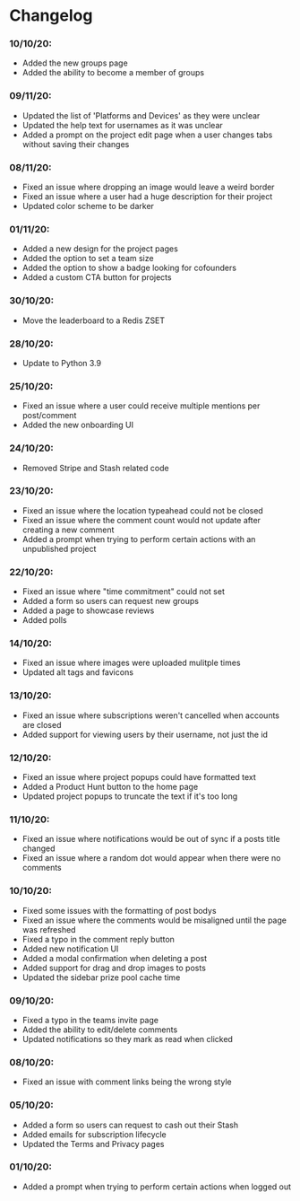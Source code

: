 # Changelog

### 10/10/20:
- Added the new groups page 
- Added the ability to become a member of groups

### 09/11/20:
- Updated the list of 'Platforms and Devices' as they were unclear
- Updated the help text for usernames as it was unclear
- Added a prompt on the project edit page when a user changes tabs without saving their changes

### 08/11/20:
- Fixed an issue where dropping an image would leave a weird border
- Fixed an issue where a user had a huge description for their project
- Updated color scheme to be darker

### 01/11/20:
- Added a new design for the project pages
- Added the option to set a team size
- Added the option to show a badge looking for cofounders
- Added a custom CTA button for projects

### 30/10/20:
- Move the leaderboard to a Redis ZSET

### 28/10/20:
- Update to Python 3.9

### 25/10/20:
- Fixed an issue where a user could receive multiple mentions per post/comment
- Added the new onboarding UI

### 24/10/20:
- Removed Stripe and Stash related code

### 23/10/20:
- Fixed an issue where the location typeahead could not be closed
- Fixed an issue where the comment count would not update after creating a new comment
- Added a prompt when trying to perform certain actions with an unpublished project

### 22/10/20:
- Fixed an issue where "time commitment" could not set
- Added a form so users can request new groups
- Added a page to showcase reviews
- Added polls

### 14/10/20:
- Fixed an issue where images were uploaded mulitple times
- Updated alt tags and favicons

### 13/10/20:
- Fixed an issue where subscriptions weren't cancelled when accounts are closed
- Added support for viewing users by their username, not just the id

### 12/10/20:
- Fixed an issue where project popups could have formatted text
- Added a Product Hunt button to the home page
- Updated project popups to truncate the text if it's too long

### 11/10/20:
- Fixed an issue where notifications would be out of sync if a posts title changed
- Fixed an issue where a random dot would appear when there were no comments

### 10/10/20:
- Fixed some issues with the formatting of post bodys
- Fixed an issue where the comments would be misaligned until the page was refreshed
- Fixed a typo in the comment reply button
- Added new notification UI
- Added a modal confirmation when deleting a post
- Added support for drag and drop images to posts
- Updated the sidebar prize pool cache time

### 09/10/20:
- Fixed a typo in the teams invite page
- Added the ability to edit/delete comments
- Updated notifications so they mark as read when clicked

### 08/10/20:
- Fixed an issue with comment links being the wrong style

### 05/10/20:
- Added a form so users can request to cash out their Stash
- Added emails for subscription lifecycle
- Updated the Terms and Privacy pages

### 01/10/20:
- Added a prompt when trying to perform certain actions when logged out